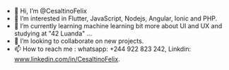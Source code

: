- 👋 Hi, I’m @CesaltinoFelix
- 👀 I’m interested in Flutter, JavaScript, Nodejs, Angular, Ionic and PHP.  
- 🌱 I’m currently learning machine learning bit more about UI and UX and studying at "42 Luanda" ...
- 💞️ I’m looking to collaborate on new projects.
- 📫 How to reach me : whatsapp: +244 922 823 242, Linkdin: www.linkedin.com/in/CesaltinoFelix.

<!---
CesaltinoFelix/CesaltinoFelix is a ✨ special ✨ repository because its `README.md` (this file) appears on your GitHub profile.
You can click the Preview link to take a look at your changes.
--->

